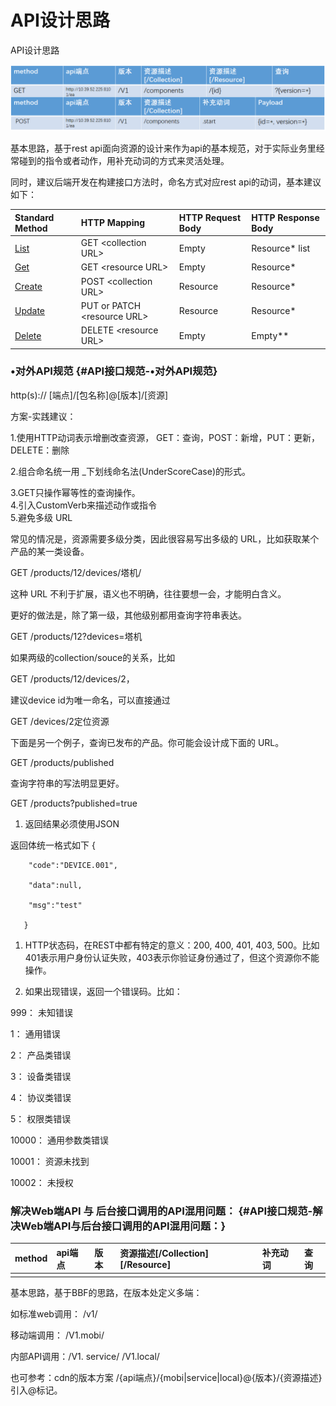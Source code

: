 # API设计思路

API设计思路

![](/assets/image2019-8-13_11-11-33.png)

基本思路，基于rest api面向资源的设计来作为api的基本规范，对于实际业务里经常碰到的指令或者动作，用补充动词的方式来灵活处理。

同时，建议后端开发在构建接口方法时，命名方式对应rest api的动词，基本建议如下：

| Standard Method | HTTP Mapping | HTTP Request Body | HTTP Response Body |
| :--- | :--- | :--- | :--- |
| [List](https://link.jianshu.com/?t=https%3A%2F%2Fcloud.google.com%2Fapis%2Fdesign%2Fstandard_methods%23list) | GET &lt;collection URL&gt; | Empty | Resource\* list |
| [Get](https://link.jianshu.com/?t=https%3A%2F%2Fcloud.google.com%2Fapis%2Fdesign%2Fstandard_methods%23get) | GET &lt;resource URL&gt; | Empty | Resource\* |
| [Create](https://link.jianshu.com/?t=https%3A%2F%2Fcloud.google.com%2Fapis%2Fdesign%2Fstandard_methods%23create) | POST &lt;collection URL&gt; | Resource | Resource\* |
| [Update](https://link.jianshu.com/?t=https%3A%2F%2Fcloud.google.com%2Fapis%2Fdesign%2Fstandard_methods%23update) | PUT or PATCH &lt;resource URL&gt; | Resource | Resource\* |
| [Delete](https://link.jianshu.com/?t=https%3A%2F%2Fcloud.google.com%2Fapis%2Fdesign%2Fstandard_methods%23delete) | DELETE &lt;resource URL&gt; | Empty | Empty\*\* |

### **•对外API规范** {#API接口规范-•对外API规范}

http\(s\):// \[端点\]/\[包名称\]@\[版本\]/\[资源\]

方案-实践建议：

1.使用HTTP动词表示增删改查资源， GET：查询，POST：新增，PUT：更新，DELETE：删除

2.组合命名统一用 \_下划线命名法\(UnderScoreCase\)的形式。

3.GET只操作幂等性的查询操作。  
4.引入CustomVerb来描述动作或指令  
5.避免多级 URL

常见的情况是，资源需要多级分类，因此很容易写出多级的 URL，比如获取某个产品的某一类设备。

GET /products/12/devices/塔机/

这种 URL 不利于扩展，语义也不明确，往往要想一会，才能明白含义。

更好的做法是，除了第一级，其他级别都用查询字符串表达。

GET /products/12?devices=塔机

如果两级的collection/souce的关系，比如

GET /products/12/devices/2，

建议device id为唯一命名，可以直接通过

GET /devices/2定位资源

下面是另一个例子，查询已发布的产品。你可能会设计成下面的 URL。

GET /products/published

查询字符串的写法明显更好。

GET /products?published=true

1. 返回结果必须使用JSON

返回体统一格式如下   {

```
    "code":"DEVICE.001",

    "data":null,

    "msg":"test"

   }
```

1. HTTP状态码，在REST中都有特定的意义：200, 400, 401, 403, 500。比如401表示用户身份认证失败，403表示你验证身份通过了，但这个资源你不能操作。

2. 如果出现错误，返回一个错误码。比如：

999： 未知错误

1：     通用错误

2：     产品类错误

3：     设备类错误

4：     协议类错误

5：     权限类错误

10000：  通用参数类错误

10001： 资源未找到

10002： 未授权

### **解决Web端API 与 后台接口调用的API混用问题：** {#API接口规范-解决Web端API与后台接口调用的API混用问题：}

| method | api端点 | 版本 | 资源描述\[/Collection\]\[/Resource\] | 补充动词 | 查询 |
| :--- | :--- | :--- | :--- | :--- | :--- |
|  |  |  |  |  |  |

基本思路，基于BBF的思路，在版本处定义多端：

如标准web调用： /v1/

移动端调用： /V1.mobi/

内部API调用：/V1. service/   /V1.local/

也可参考：cdn的版本方案  /{api端点}/{mobi\|service\|local}@{版本}/{资源描述}  引入@标记。

